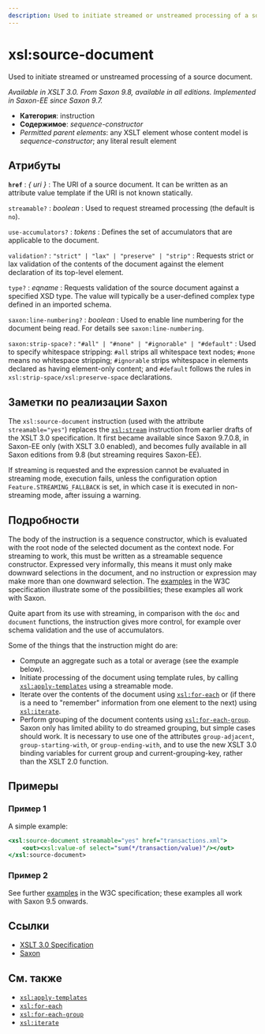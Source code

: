 ```yaml
---
description: Used to initiate streamed or unstreamed processing of a source document
---
```


# xsl:source-document

Used to initiate streamed or unstreamed processing of a source document.

_Available in XSLT 3.0. From Saxon 9.8, available in all editions. Implemented in Saxon-EE since Saxon 9.7._

-   **Категория**: instruction
-   **Содержимое**: _sequence-constructor_
-   _Permitted parent elements_: any XSLT element whose content model is _sequence-constructor_; any literal result element

## Атрибуты

**`href`**
: _{ uri }_
: The URI of a source document. It can be written as an attribute value template if the URI is not known statically.

`streamable?`
: _boolean_
: Used to request streamed processing (the default is `no`).

`use-accumulators?`
: _tokens_
: Defines the set of accumulators that are applicable to the document.

`validation?`
: `"strict" | "lax" | "preserve" | "strip"`
: Requests strict or lax validation of the contents of the document against the element declaration of its top-level element.

`type?`
: _eqname_
: Requests validation of the source document against a specified XSD type. The value will typically be a user-defined complex type defined in an imported schema.

`saxon:line-numbering?`
: _boolean_
: Used to enable line numbering for the document being read. For details see `saxon:line-numbering`.

`saxon:strip-space?`
: `"#all" | "#none" | "#ignorable" | "#default"`
: Used to specify whitespace stripping: `#all` strips all whitespace text nodes; `#none` means no whitespace stripping; `#ignorable` strips whitespace in elements declared as having element-only content; and `#default` follows the rules in `xsl:strip-space/xsl:preserve-space` declarations.

## Заметки по реализации Saxon

The `xsl:source-document` instruction (used with the attribute `streamable="yes"`) replaces the [`xsl:stream`](xsl-stream.md) instruction from earlier drafts of the XSLT 3.0 specification. It first became available since Saxon 9.7.0.8, in Saxon-EE only (with XSLT 3.0 enabled), and becomes fully available in all Saxon editions from 9.8 (but streaming requires Saxon-EE).

If streaming is requested and the expression cannot be evaluated in streaming mode, execution fails, unless the configuration option `Feature.STREAMING_FALLBACK` is set, in which case it is executed in non-streaming mode, after issuing a warning.

## Подробности

The body of the instruction is a sequence constructor, which is evaluated with the root node of the selected document as the context node. For streaming to work, this must be written as a streamable sequence constructor. Expressed very informally, this means it must only make downward selections in the document, and no instruction or expression may make more than one downward selection. The [examples](http://www.w3.org/TR/xslt-30/#stream-examples) in the W3C specification illustrate some of the possibilities; these examples all work with Saxon.

Quite apart from its use with streaming, in comparison with the `doc` and `document` functions, the instruction gives more control, for example over schema validation and the use of accumulators.

Some of the things that the instruction might do are:

-   Compute an aggregate such as a total or average (see the example below).
-   Initiate processing of the document using template rules, by calling [`xsl:apply-templates`](xsl-apply-templates.md) using a streamable mode.
-   Iterate over the contents of the document using [`xsl:for-each`](xsl-for-each.md) or (if there is a need to "remember" information from one element to the next) using [`xsl:iterate`](xsl-iterate.md).
-   Perform grouping of the document contents using [`xsl:for-each-group`](xsl-for-each-group.md). Saxon only has limited ability to do streamed grouping, but simple cases should work. It is necessary to use one of the attributes `group-adjacent`, `group-starting-with`, or `group-ending-with`, and to use the new XSLT 3.0 binding variables for current group and current-grouping-key, rather than the XSLT 2.0 function.

## Примеры

### Пример 1

A simple example:

```xslt
<xsl:source-document streamable="yes" href="transactions.xml">
    <out><xsl:value-of select="sum(*/transaction/value)"/></out>
</xsl:source-document>
```

### Пример 2

See further [examples](http://www.w3.org/TR/xslt-30/#stream-examples) in the W3C specification; these examples all work with Saxon 9.5 onwards.

## Ссылки

-   [XSLT 3.0 Specification](http://www.w3.org/TR/xslt-30/#element-source-document)
-   [Saxon](https://www.saxonica.com/html/documentation/xsl-elements/source-document.html)

## См. также

-   [`xsl:apply-templates`](xsl-apply-templates.md)
-   [`xsl:for-each`](xsl-for-each.md)
-   [`xsl:for-each-group`](xsl-for-each-group.md)
-   [`xsl:iterate`](xsl-iterate.md)
